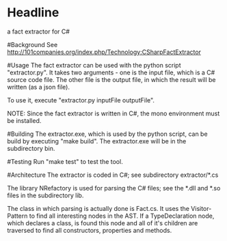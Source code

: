 # Headline
a fact extractor for C#

#Background
See http://101companies.org/index.php/Technology:CSharpFactExtractor

#Usage
The fact extractor can be used with the python script "extractor.py". It takes two arguments - one is the input file, which is a C# source code file. The other file is the output file, in which the result will be written (as a json file). 

To use it, execute "extractor.py inputFile outputFile".

NOTE: Since the fact extractor is written in C#, the mono environment must be installed.

#Building
The extractor.exe, which is used by the python script, can be build by executing "make build". The extractor.exe will be in the subdirectory bin.

#Testing
Run "make test" to test the tool.

#Architecture
The extractor is coded in C#; see subdirectory extractor/*.cs

The library NRefactory is used for parsing the C# files; see the *.dll and *.so files in the subdirectory lib.

The class in which parsing is actually done is Fact.cs. It uses the Visitor-Pattern to find all interesting nodes in the AST. If a TypeDeclaration node, which declares a class, is found this node and all of it's children are traversed to find all constructors, properties and methods.
